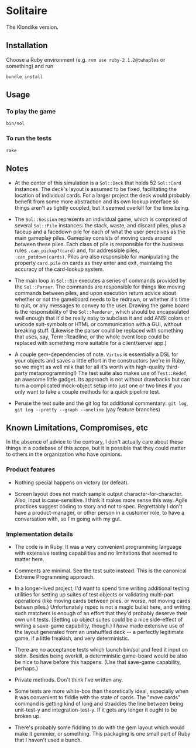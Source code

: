 # Solitaire
The Klondike version.

## Installation
Choose a Ruby environment (e.g. `rvm use ruby-2.1.2@twhaples` or something) and run

    bundle install

## Usage
### To play the game

    bin/sol

### To run the tests
    rake
## Notes

 * At the center of this simulation is a `Sol::Deck` that holds 52 `Sol::Card` instances.
The deck's layout is assumed to be fixed, facilitating the location of individual cards.
For a larger project the deck would probably benefit from some more abstraction and its
own lookup interface so things aren't as tightly coupled, but it seemed overkill for the
time being.

 * The `Sol::Session` represents an individual game, which is comprised of several `Sol::Pile`
instances: the stack, waste, and discard piles, plus a faceup and a facedown pile for each
of what the user perceives as the main gameplay piles. Gameplay consists of moving cards
around between these piles. Each class of pile is responsible for the business rules
`.can_pickup?(card)` and, for addressible piles, `.can_putdown(cards)`. Piles are also
responsible for manipulating the property `card.pile` on cards as they enter and exit,
maintaing the accuracy of the card-lookup system.

 * The main loop in `Sol::Bin` executes a series of commands provided by the `Sol::Parser`.
The commands are responsible for things like moving commands between piles, and upon
execution return advice about whether or not the gameboard needs to be redrawn, or
whether it's time to quit, or any messages to convey to the user. Drawing the game
board is the responsibility of the `Sol::Renderer`, which should be encapsulated
well enough that it'd be really easy to subclass it and add ANSI colors or unicode
suit-symbols or HTML or communication with a GUI, without breaking stuff. (Likewise
the parser could be replaced with something that uses, say, Term::Readline, or the
whole event loop could be replaced with something more suitable for a client/server
app.)

 * A couple gem-dependencies of note. `Virtus` is essentially a DSL for your
objects and saves a little effort in the constructors (we're in Ruby, so we might as
well milk that for all it's worth with high-quality third-party metaprogramming!)
The test suite also makes use of `Test::Redef`, an awesome little gadget. Its approach
is not without drawbacks but can turn a complicated mock-object setup into just one or
two lines if you only want to fake a couple methods for a quick pipeline test.

 * Peruse the test suite and the git log for additional commentary: `git log`, `git log --pretty --graph --oneline`
(yay feature branches)

## Known Limitations, Compromises, etc
In the absence of advice to the contrary, I don't actually care about these things in
a codebase of this scope, but it is possible that they could matter to others in the
organization who have opinions.

### Product features
 * Nothing special happens on victory (or defeat).

 * Screen layout does not match sample output character-for-character.
Also, input is case-sensitive. I think it makes more sense this way. 
Agile practices suggest coding to story and not to spec. Regrettably
I don't have a product-manager, or other person in a customer role,
to have a conversation with, so I'm going with my gut.

### Implementation details
 * The code is in Ruby. It was a very convenient programming language with
extensive testing capabilities and no limitations that seemed to matter here.

 * Comments are minimal. See the test suite instead. This is the canonical
Extreme Programming approach.

 * In a longer-lived project, I'd want to spend time writing additional testing
utilities for setting up suites of test objects or validating multi-part operations
(like moving cards between piles. or worse, _not_ moving cards betwen piles.)
Unfortunately rspec is not a magic bullet here, and writing such matchers is
enough of an effort that they'd probably deserve their own unit tests. (Setting up
object suites could be a nice side-effect of writing a save-game capability, though.)
I *have* made extensive use of the layout generated from an unshuffled deck -- a
perfectly legitimate game, if a little freakish, and very deterministic.

 * There are no acceptance tests which launch bin/sol and feed it input on stdin.
Besides being overkill, a deterministic game-board would be also be nice to have
before this happens. (Use that save-game capability, perhaps.)

 * Private methods. Don't think I've written any.

 * Some tests are more white-box than theoretically ideal, especially when it was convenient
to fiddle with the state of cards. The "move cards" command is getting kind of long and
straddles the line between being unit-test-y and integration-test-y. If it gets any longer
it ought to be broken up.

 * There's probably some fiddling to do with the gem layout which would make it gemmier, or
something. This packaging is one small part of Ruby that I haven't used a bunch.
